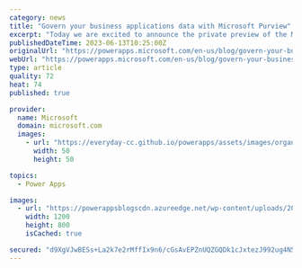 ```yaml
---
category: news
title: "Govern your business applications data with Microsoft Purview"
excerpt: "Today we are excited to announce the private preview of the Microsoft Purview integration with Microsoft Dataverse. Microsoft Purview Data Map will enable automated data discovery and sensitive data classification."
publishedDateTime: 2023-06-13T10:25:00Z
originalUrl: "https://powerapps.microsoft.com/en-us/blog/govern-your-business-applications-data-with-microsoft-purview/"
webUrl: "https://powerapps.microsoft.com/en-us/blog/govern-your-business-applications-data-with-microsoft-purview/"
type: article
quality: 72
heat: 74
published: true

provider:
  name: Microsoft
  domain: microsoft.com
  images:
    - url: "https://everyday-cc.github.io/powerapps/assets/images/organizations/microsoft.com-50x50.jpg"
      width: 50
      height: 50

topics:
  - Power Apps

images:
  - url: "https://powerappsblogscdn.azureedge.net/wp-content/uploads/2023/05/MSC16_slalom_028_1200.jpg"
    width: 1200
    height: 800
    isCached: true

secured: "d9XgVJwBESs+La2k7e2rMffIx9n6/cGsAvEPZnUQZGQDk1cJxtezJ992ug4N5/bvDCaW09eBiU9qL+HZJ9IPIfFH1j2mrN8qAXZbKmD6tmXytAI8CBqBubH2CFjSYTjMtdBpZYgJKYrpc5FwrpAV63j2bsEurUGQDZqRDztPUfS5y0hvGwcuG6h/hsCdSWH+X9//I2XQ7iVTSudChnWDAZl+Un0CBmIGV0YZm713rDWs5tmHDqmsKQgcHke6QV0+TXtphlzu/1u665v7M+n85huSGbsp0cjk3KLy05rKuuADSrHC1SpiEt6k5GOJX+ARr/6gsSOuMWNTi0b7xswFGKIn7ZzyqDKsOy+aeWxgtCk=;uiVfsw85Wr47CED2EOO2Jw=="
---
```


